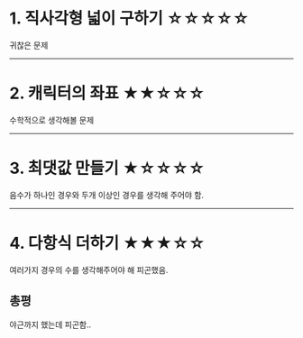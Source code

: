 # 1. 직사각형 넓이 구하기 ☆☆☆☆☆

귀찮은 문제

---

# 2. 캐릭터의 좌표 ★★☆☆☆

수학적으로 생각해볼 문제

---

# 3. 최댓값 만들기 ★☆☆☆☆

음수가 하나인 경우와 두개 이상인 경우를 생각해 주어야 함.

---

# 4. 다항식 더하기 ★★★☆☆

여러가지 경우의 수를 생각해주어야 해 피곤했음.

## 총평

야근까지 했는데 피곤함..
